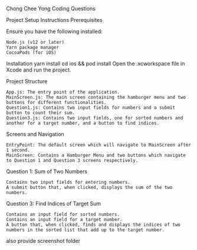 Chong Chee Yong Coding Questions


Project Setup Instructions
Prerequisites

Ensure you have the following installed:

    Node.js (v12 or later)
    Yarn package manager
    CocoaPods (for iOS)

Installation
yarn install
cd ios && pod install
Open the .xcworkspace file in Xcode and run the project.

Project Structure

    App.js: The entry point of the application.
    MainScreen.js: The main screen containing the hamburger menu and two buttons for different functionalities.
    Question1.js: Contains two input fields for numbers and a submit button to count their sum.
    Question3.js: Contains two input fields, one for sorted numbers and another for a target number, and a button to find indices.


Screens and Navigation

    EntryPoint: The default screen which will navigate to MainScreen after 1 second.
    MainScreen: Contains a Hamburger Menu and two buttons which navigate to Question 1 and Question 3 screens respectively.

Question 1: Sum of Two Numbers

    Contains two input fields for entering numbers.
    A submit button that, when clicked, displays the sum of the two numbers.

Question 3: Find Indices of Target Sum

    Contains an input field for sorted numbers.
    Contains an input field for a target number.
    A button that, when clicked, finds and displays the indices of two numbers in the sorted list that add up to the target number.


also provide screenshot folder 
